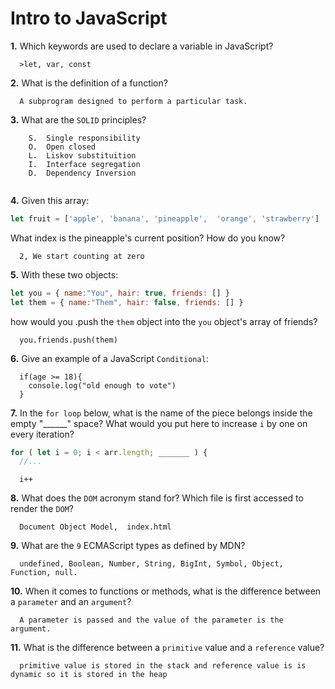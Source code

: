 # Intro to JavaScript

**1.** Which keywords are used to declare a variable in JavaScript?
<!-- enter you answer in the space below -->
```
  >let, var, const
```
**2.** What is the definition of a function?
<!-- enter you answer in the space below -->
``` 
  A subprogram designed to perform a particular task.
```
**3.** What are the `SOLID` principles?
<!-- enter you answer in the space below -->
```
    S.  Single responsibility
    O.  Open closed
    L.  Liskov substituition
    I.  Interface segregation
    D.  Dependency Inversion
    
```
**4.** Given this array: 
```js
let fruit = ['apple', 'banana', 'pineapple',  'orange', 'strawberry']
``` 
What index is the pineapple's current position? How do you know?
<!-- enter you answer in the space below -->
```
  2, We start counting at zero
```
**5.** With these two objects: 
```js
let you = { name:"You", hair: true, friends: [] }
let them = { name:"Them", hair: false, friends: [] }
```
how would you .push the `them` object into the `you` object's array of friends?
<!-- enter you answer in the space below -->
```
  you.friends.push(them)
```

**6.** Give an example of a JavaScript `Conditional`:
<!-- enter you answer in the space below -->
```
  if(age >= 18){
    console.log("old enough to vote")
  }
```
**7.** In the `for loop` below, what is the name of the piece belongs inside the empty "______" space? What would you put here to increase `i` by one on every iteration?
```js
for ( let i = 0; i < arr.length; _______ ) {
  //...
```
<!-- enter you answer in the space below -->
```
  i++
```
**8.** What does the `DOM` acronym stand for? Which file is first accessed to render the `DOM`?
<!-- enter you answer in the space below -->
```
  Document Object Model,  index.html
```

**9.** What are the `9` ECMAScript types as defined by MDN?
<!-- enter you answer in the space below -->
```
  undefined, Boolean, Number, String, BigInt, Symbol, Object, Function, null. 
```
**10.** When it comes to functions or methods, what is the difference between a `parameter` and an `argument`?
<!-- enter you answer in the space below -->
```
  A parameter is passed and the value of the parameter is the argument.
```
**11.** What is the difference between a `primitive` value and a `reference` value?
<!-- enter you answer in the space below -->
```
  primitive value is stored in the stack and reference value is is dynamic so it is stored in the heap
```